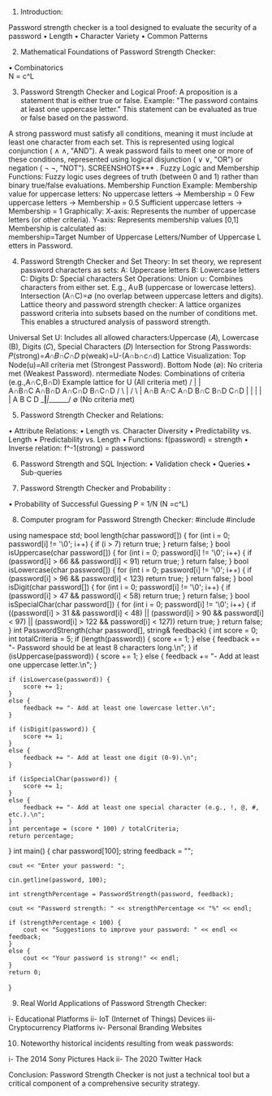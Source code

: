 1) Introduction: 

Password strength checker is a tool designed to evaluate the security of a password
• Length
• Character Variety 
• Common Patterns 

  
2) Mathematical Foundations of Password Strength Checker:

• Combinatorics   
       N = c^L 
 
3) Password Strength Checker and Logical Proof:
A proposition is a statement that is either true or false.
Example: "The password contains at least one uppercase letter." This statement can be evaluated as true or false based on the password.

A strong password must satisfy all conditions, meaning it must include at least one character from each set. This is represented using logical conjunction (
∧
∧, "AND").
A weak password fails to meet one or more of these conditions, represented using logical disjunction (
∨
∨, "OR") or negation (
¬
¬, "NOT"). 
SCREENSHOTS***
. Fuzzy Logic and Membership Functions:
Fuzzy logic uses degrees of truth (between 0 and 1) rather than binary true/false evaluations.
Membership Function Example:
Membership value for uppercase letters:
No uppercase letters → Membership = 0
Few uppercase letters → Membership = 0.5
Sufficient uppercase letters → Membership = 1
Graphically:
X-axis: Represents the number of uppercase letters (or other criteria).
Y-axis: Represents membership values 
[0,1]
Membership is calculated as:
 membership=Target Number of Uppercase Letters/Number of Uppercase Letters in Password.


4) Password Strength Checker and Set Theory: 
In set theory, we represent password characters as sets:
A: Uppercase letters
B: Lowercase letters
C: Digits
D: Special characters
Set Operations:
Union 
∪: Combines characters from either set. E.g., 
A∪B (uppercase or lowercase letters).
Intersection (A∩C)=∅ (no overlap between uppercase letters and digits).
Lattice theory and password strength checker:
​A lattice organizes password criteria into subsets based on the number of conditions met. This enables a structured analysis of password strength.

Universal Set 
U: Includes all allowed characters:Uppercase (𝐴), Lowercase (B), Digits (𝐶), Special Characters (𝐷)
Intersection for Strong Passwords:
𝑃(strong)=𝐴∩𝐵∩𝐶∩𝐷
p(weak)=U-(A∩b∩c∩d)
Lattice Visualization:
Top Node(u)=All criteria met (Strongest Password).
Bottom Node (∅): No criteria met (Weakest Password).
ntermediate Nodes: Combinations of criteria (e.g.,A∩C,B∩D)
Example lattice for 
                  U (All criteria met)
             /       |       |       \
          A∩B∩C    A∩B∩D    A∩C∩D    B∩C∩D
           /   \       |       /   \       |
         A∩B    A∩C    A∩D    B∩C    B∩D    C∩D
          |       |       |       |       |
          A       B       C       D
          \_______|_______|_______/
                  ∅ (No criteria met)





5) Password Strength Checker and Relations:
 
• Attribute Relations: 
     • Length vs. Character Diversity
     • Predictability vs. Length
     • Predictability vs. Length
  • Functions: 
       f(password) = strength 
  • Inverse relation: 
       f^-1(strong) = password

6) Password Strength and SQL Injection:
  • Validation check
    • Queries 
      • Sub-queries

7) Password Strength Checker and Probability : 

  • Probability of Successful Guessing
       P = 1/N  (N =c^L)

8) Computer program for Password Strength Checker:
#include <iostream>
#include <string>

using namespace std;
bool length(char password[]) {
    for (int i = 0; password[i] != '\0'; i++) {
        if (i > 7) return true;
    }
    return false;
}
bool isUppercase(char password[]) {
    for (int i = 0; password[i] != '\0'; i++)
    {
        if (password[i] > 66 && password[i] < 91)
            return true;
    }
    return false;
}
bool isLowercase(char password[]) {
    for (int i = 0; password[i] != '\0'; i++)
    {
        if (password[i] > 96 && password[i] < 123) 
            return true;
    }
    return false;
}
bool isDigit(char password[]) {
    for (int i = 0; password[i] != '\0'; i++) 
    {
        if (password[i] > 47 && password[i] < 58)
            return true;
    }
    return false;
}
bool isSpecialChar(char password[]) {
    for (int i = 0; password[i] != '\0'; i++) 
    {
        if ((password[i] > 31 && password[i] < 48) || (password[i] > 90 && password[i] < 97) || (password[i] > 122 && password[i] < 127)) 
            return true;
    }
    return false;
}
int PasswordStrength(char password[], string& feedback) {
    int score = 0;
    int totalCriteria = 5;
    if (length(password)) {
        score += 1;
    }
    else {
        feedback += "- Password should be at least 8 characters long.\n";
    }
    if (isUppercase(password)) {
        score += 1;
    }
    else {
        feedback += "- Add at least one uppercase letter.\n";
    }

    if (isLowercase(password)) {
        score += 1;
    }
    else {
        feedback += "- Add at least one lowercase letter.\n";
    }

    if (isDigit(password)) {
        score += 1;
    }
    else {
        feedback += "- Add at least one digit (0-9).\n";
    }

    if (isSpecialChar(password)) {
        score += 1;
    }
    else {
        feedback += "- Add at least one special character (e.g., !, @, #, etc.).\n";
    }
    int percentage = (score * 100) / totalCriteria;
    return percentage;
}
int main() {
    char  password[100];
    string feedback = "";

    cout << "Enter your password: ";

    cin.getline(password, 100);

    int strengthPercentage = PasswordStrength(password, feedback);

    cout << "Password strength: " << strengthPercentage << "%" << endl;

    if (strengthPercentage < 100) {
        cout << "Suggestions to improve your password: " << endl << feedback;
    }
    else {
        cout << "Your password is strong!" << endl;
    }
    return 0;
}

9) Real World Applications of Password Strength Checker: 

  i- Educational Platforms
  ii- IoT (Internet of Things) Devices
  iii- Cryptocurrency Platforms
  iv- Personal Branding Websites

10) Noteworthy historical incidents resulting from weak passwords:

  i- The 2014 Sony Pictures Hack
  ii- The 2020 Twitter Hack

Conclusion:
Password Strength Checker is not just a technical tool but a critical component of a comprehensive security strategy.





